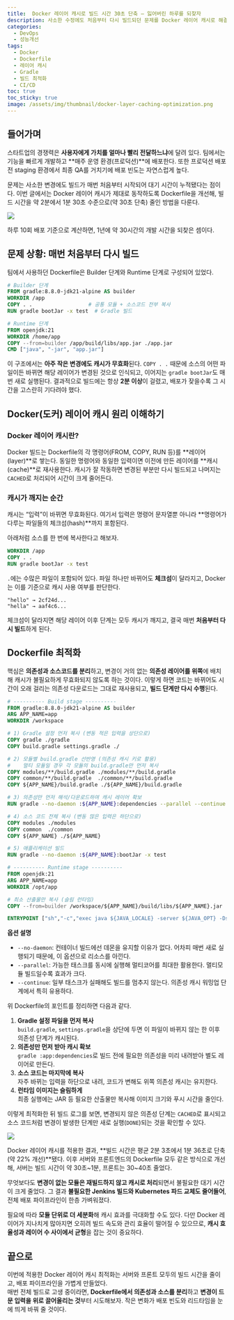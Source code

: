 ```yaml
---
title:  Docker 레이어 캐시로 빌드 시간 30초 단축 — 잃어버린 하루를 되찾자
description: 사소한 수정에도 처음부터 다시 빌드되던 문제를 Docker 레이어 캐시로 해결한 경험. 빌드 시간을 2분에서 1분 30초로 단축하며, 매일 반복되는 배포 효율을 높인 경험을 담았습니다.
categories:
  - DevOps
  - 성능개선
tags:
  - Docker
  - Dockerfile
  - 레이어 캐시
  - Gradle
  - 빌드 최적화
  - CI/CD
toc: true
toc_sticky: true
image: /assets/img/thumbnail/docker-layer-caching-optimization.png
---
```


## 들어가며

스타트업의 경쟁력은 **사용자에게 가치를 얼마나 빨리 전달하느냐**에 달려 있다.
팀에서는 기능을 빠르게 개발하고 **매주 운영 환경(프로덕션)**에 배포한다. 또한 프로덕션 배포 전 staging 환경에서 최종 QA를 거치기에 배포 빈도는 자연스럽게 높다.

문제는 사소한 변경에도 빌드가 매번 처음부터 시작되어 대기 시간이 누적됐다는 점이다.
이번 글에서는 Docker 레이어 캐시가 제대로 동작하도록 Dockerfile을 개선해, 빌드 시간을 약 2분에서 1분 30초 수준으로(약 30초 단축) 줄인 방법을 다룬다.

![](https://i.imgur.com/VjiVtnj.png)

하루 10회 배포 기준으로 계산하면, 1년에 약 30시간의 개발 시간을 되찾은 셈이다.

## 문제 상황: 매번 처음부터 다시 빌드

팀에서 사용하던 Dockerfile은 Builder 단계와 Runtime 단계로 구성되어 있었다.

```dockerfile
# Builder 단계
FROM gradle:8.8.0-jdk21-alpine AS builder
WORKDIR /app
COPY . .                  # 공통 모듈 + 소스코드 전부 복사
RUN gradle bootJar -x test  # Gradle 빌드

# Runtime 단계
FROM openjdk:21
WORKDIR /home/app
COPY --from=builder /app/build/libs/app.jar ./app.jar
CMD ["java", "-jar", "app.jar"]
```

이 구조에서는 **아주 작은 변경에도 캐시가 무효화**된다. `COPY . .` 때문에 소스의 어떤 파일이든 바뀌면 해당 레이어가 변경된 것으로 인식되고, 이어지는 `gradle bootJar`도 매번 새로 실행된다. 결과적으로 빌드에는 항상 **2분 이상**이 걸렸고, 배포가 잦을수록 그 시간을 고스란히 기다려야 했다.

## Docker(도커) 레이어 캐시 원리 이해하기

### Docker 레이어 캐시란?

Docker 빌드는 Dockerfile의 각 명령어(FROM, COPY, RUN 등)를 **레이어(layer)**로 쌓는다. 동일한 명령어와 동일한 입력이면 이전에 만든 레이어를 **캐시(cache)**로 재사용한다. 캐시가 잘 작동하면 변경된 부분만 다시 빌드되고 나머지는 `CACHED`로 처리되어 시간이 크게 줄어든다.

### 캐시가 깨지는 순간

캐시는 “입력”이 바뀌면 무효화된다. 여기서 입력은 명령어 문자열뿐 아니라 **명령어가 다루는 파일들의 체크섬(hash)**까지 포함된다.

아래처럼 소스를 한 번에 복사한다고 해보자.

```dockerfile
WORKDIR /app
COPY . .
RUN gradle bootJar -x test
```

`.`에는 수많은 파일이 포함되어 있다. 파일 하나만 바뀌어도 **체크섬**이 달라지고, Docker는 이를 기준으로 캐시 사용 여부를 판단한다.

```
"hello" → 2cf24d...
"hella" → aaf4c6...
```

체크섬이 달라지면 해당 레이어 이후 단계는 모두 캐시가 깨지고, 결국 매번 **처음부터 다시 빌드**하게 된다.

## Dockerfile 최적화

핵심은 **의존성과 소스코드를 분리**하고, 변경이 거의 없는 **의존성 레이어를 위쪽**에 배치해 캐시가 불필요하게 무효화되지 않도록 하는 것이다. 이렇게 하면 코드는 바뀌어도 시간이 오래 걸리는 의존성 다운로드는 그대로 재사용되고, **빌드 단계만 다시 수행**된다.

```dockerfile
# ---------- Build stage ----------
FROM gradle:8.8.0-jdk21-alpine AS builder
ARG APP_NAME=app
WORKDIR /workspace

# 1) Gradle 설정 먼저 복사 (변동 적은 입력을 상단으로)
COPY gradle ./gradle
COPY build.gradle settings.gradle ./

# 2) 모듈별 build.gradle 선반영 (의존성 캐시 키로 활용)
#    멀티 모듈일 경우 각 모듈의 build.gradle만 먼저 복사
COPY modules/**/build.gradle ./modules/**/build.gradle
COPY common/**/build.gradle  ./common/**/build.gradle
COPY ${APP_NAME}/build.gradle ./${APP_NAME}/build.gradle

# 3) 의존성만 먼저 해석/다운로드하여 캐시 레이어 확보
RUN gradle --no-daemon :${APP_NAME}:dependencies --parallel --continue || echo "[warn] dependency warm-up failed; continuing"

# 4) 소스 코드 전체 복사 (변동 많은 입력은 하단으로)
COPY modules ./modules
COPY common  ./common
COPY ${APP_NAME} ./${APP_NAME}

# 5) 애플리케이션 빌드
RUN gradle --no-daemon :${APP_NAME}:bootJar -x test

# ---------- Runtime stage ----------
FROM openjdk:21
ARG APP_NAME=app
WORKDIR /opt/app

# 최소 산출물만 복사 (슬림 런타임)
COPY --from=builder /workspace/${APP_NAME}/build/libs/${APP_NAME}.jar ./app.jar

ENTRYPOINT ["sh","-c","exec java ${JAVA_LOCALE} -server ${JAVA_OPT} -Dspring.profiles.active=${SPRING_ENV} -jar app.jar"]
```

**옵션 설명**

- `--no-daemon`: 컨테이너 빌드에선 데몬을 유지할 이유가 없다. 어차피 매번 새로 실행되기 때문에, 이 옵션으로 리소스를 아낀다.
- `--parallel`: 가능한 태스크를 동시에 실행해 멀티코어를 최대한 활용한다. 멀티모듈 빌드일수록 효과가 크다.
- `--continue`: 일부 태스크가 실패해도 빌드를 멈추지 않는다. 의존성 캐시 워밍업 단계에서 특히 유용하다.

위 Dockerfile의 포인트를 정리하면 다음과 같다.

1. **Gradle 설정 파일을 먼저 복사**  
   `build.gradle`, `settings.gradle`을 상단에 두면 이 파일이 바뀌지 않는 한 이후 의존성 단계가 캐시된다.
2. **의존성만 먼저 받아 캐시 확보**  
   `gradle :app:dependencies`로 빌드 전에 필요한 의존성을 미리 내려받아 별도 레이어로 만든다.
3. **소스 코드는 마지막에 복사**  
   자주 바뀌는 입력을 하단으로 내려, 코드가 변해도 위쪽 의존성 캐시는 유지한다.
4. **런타임 이미지는 슬림하게**  
 최종 실행에는 JAR 등 필요한 산출물만 복사해 이미지 크기와 푸시 시간을 줄인다.

이렇게 최적화한 뒤 빌드 로그를 보면, 변경되지 않은 의존성 단계는 `CACHED`로 표시되고 소스 코드처럼 변경이 발생한 단계만 새로 실행(`DONE`)되는 것을 확인할 수 있다.

![](https://i.imgur.com/VMMRkfa.png)

Docker 레이어 캐시를 적용한 결과, **빌드 시간은 평균 2분 3초에서 1분 36초로 단축(약 22% 개선)**됐다.
이후 서버와 프론트엔드의 Dockerfile 모두 같은 방식으로 개선해, 서버는 빌드 시간이 약 30초~1분, 프론트는 30~40초 줄었다.

무엇보다도 **변경이 없는 모듈은 재빌드하지 않고 캐시로 처리**되면서 불필요한 대기 시간이 크게 줄었다. 
그 결과 **불필요한 Jenkins 빌드와 Kubernetes 파드 교체도 줄어들어**, 전체 배포 파이프라인이 한층 가벼워졌다. 

필요에 따라 **모듈 단위로 더 세분화**해 캐시 효과를 극대화할 수도 있다.
다만 Docker 레이어가 지나치게 많아지면 오히려 빌드 속도와 관리 효율이 떨어질 수 있으므로, **캐시 효율성과 레이어 수 사이에서 균형**을 잡는 것이 중요하다.

## 끝으로

이번에 적용한 Docker 레이어 캐시 최적화는 서버와 프론트 모두의 빌드 시간을 줄이고, 배포 파이프라인을 가볍게 만들었다.  
매번 전체 빌드로 고생 중이라면, **Dockerfile에서 의존성과 소스를 분리**하고 **변경이 드문 입력을 위로 끌어올리는 것**부터 시도해보자. 작은 변화가 배포 빈도와 리드타임을 눈에 띄게 바꿔 줄 것이다.
